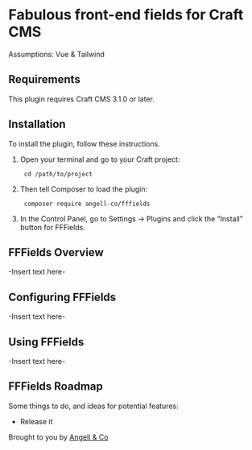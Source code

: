 # Fabulous front-end fields for Craft CMS

Assumptions: Vue & Tailwind

## Requirements

This plugin requires Craft CMS 3.1.0 or later.

## Installation

To install the plugin, follow these instructions.

1. Open your terminal and go to your Craft project:

        cd /path/to/project

2. Then tell Composer to load the plugin:

        composer require angell-co/fffields

3. In the Control Panel, go to Settings → Plugins and click the “Install” button for FFFields.

## FFFields Overview

-Insert text here-

## Configuring FFFields

-Insert text here-

## Using FFFields

-Insert text here-

## FFFields Roadmap

Some things to do, and ideas for potential features:

* Release it

Brought to you by [Angell & Co](https://angell.io)
